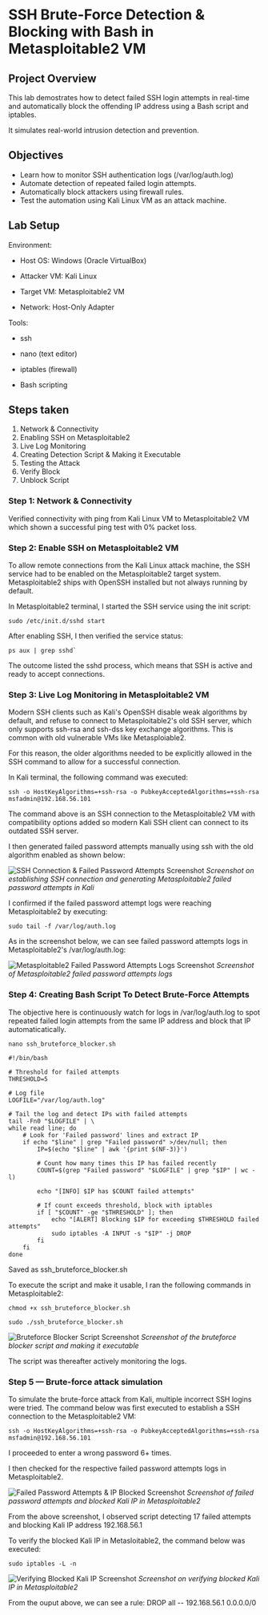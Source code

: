 # SSH Brute-Force Detection & Blocking with Bash in Metasploitable2 VM

## Project Overview

This lab demostrates how to detect failed SSH login attempts in real-time and automatically block the offending IP address using a Bash script and iptables.

It simulates real-world intrusion detection and prevention.

## Objectives

- Learn how to monitor SSH authentication logs (/var/log/auth.log)
- Automate detection of repeated failed login attempts.
- Automatically block attackers using firewall rules.
- Test the automation using Kali Linux VM as an attack machine.

## Lab Setup

Environment:

- Host OS: Windows (Oracle VirtualBox)

- Attacker VM: Kali Linux

- Target VM: Metasploitable2 VM

- Network: Host-Only Adapter

Tools:

- ssh

- nano (text editor)

- iptables (firewall)

- Bash scripting

## Steps taken

1. Network & Connectivity
2. Enabling SSH on Metasploitable2
3. Live Log Monitoring
4. Creating Detection Script & Making it Executable
5. Testing the Attack
6. Verify Block
7. Unblock Script

### Step 1: Network & Connectivity

Verified connectivity with ping from Kali Linux VM to Metasploitable2 VM which shown a successful ping test with 0% packet loss.

### Step 2: Enable SSH on Metasploitable2 VM

To allow remote connections from the Kali Linux attack machine, the SSH service had to be enabled on the Metasploitable2 target system. Metasploitable2 ships with OpenSSH installed but not always running by default.

In Metasploitable2 terminal, I started the SSH service using the init script:

```
sudo /etc/init.d/sshd start
```
After enabling SSH, I then verified the service status:

```
ps aux | grep sshd`
```

The outcome listed the sshd process, which means that SSH is active and ready to accept connections.

### Step 3: Live Log Monitoring in Metasploitable2 VM

Modern SSH clients such as Kali's OpenSSH disable weak algorithms by default, and refuse to connect to Metasploitable2's old SSH server, which only supports ssh-rsa and ssh-dss key exchange algorithms. This is common with old vulnerable VMs like Metasploiable2.

For this reason, the older algorithms needed to be explicitly allowed in the SSH command to allow for a successful connection.

In Kali terminal, the following command was executed:

```
ssh -o HostKeyAlgorithms=+ssh-rsa -o PubkeyAcceptedAlgorithms=+ssh-rsa msfadmin@192.168.56.101
```

The command above is an SSH connection to the Metasploitable2 VM with compatibility options added so modern Kali SSH client can connect to its outdated SSH server. 

I then generated failed password attempts manually using ssh with the old algorithm enabled as shown below:

![SSH Connection & Failed Password Attempts Screenshot](images/SSHConnectfailedPasswd.png)
*Screenshot on establishing SSH connection and generating Metasploitable2 failed password attempts in Kali*

I confirmed if the failed password attempt logs were reaching Metasploitable2 by executing:

```
sudo tail -f /var/log/auth.log
```

As in the screenshot below, we can see failed password attempts logs in Metasploitable2's /var/log/auth.log:

![Metasploitable2 Failed Password Attempts Logs Screenshot](images/failedAuthlogs.png)
*Screenshot of Metasploitable2 failed password attempts logs*

### Step 4: Creating Bash Script To Detect Brute-Force Attempts

The objective here is continuously watch for logs in /var/log/auth.log to spot repeated failed login attempts from the same IP address and block that IP automaticatically.

```
nano ssh_bruteforce_blocker.sh
```

```
#!/bin/bash

# Threshold for failed attempts
THRESHOLD=5

# Log file
LOGFILE="/var/log/auth.log"

# Tail the log and detect IPs with failed attempts
tail -Fn0 "$LOGFILE" | \
while read line; do
    # Look for 'Failed password' lines and extract IP
    if echo "$line" | grep "Failed password" >/dev/null; then
        IP=$(echo "$line" | awk '{print $(NF-3)}')
        
        # Count how many times this IP has failed recently
        COUNT=$(grep "Failed password" "$LOGFILE" | grep "$IP" | wc -l)
        
        echo "[INFO] $IP has $COUNT failed attempts"
        
        # If count exceeds threshold, block with iptables
        if [ "$COUNT" -ge "$THRESHOLD" ]; then
            echo "[ALERT] Blocking $IP for exceeding $THRESHOLD failed attempts"
            sudo iptables -A INPUT -s "$IP" -j DROP
        fi
    fi
done
```

Saved as ssh_bruteforce_blocker.sh

To execute the script and make it usable, I ran the following commands in Metasploitable2:

```
chmod +x ssh_bruteforce_blocker.sh
```

```
sudo ./ssh_bruteforce_blocker.sh
```

![Bruteforce Blocker Script Screenshot](images/script.png)
*Screenshot of the bruteforce blocker script and making it executable*

The script was thereafter actively monitoring the logs.

### Step 5 — Brute-force attack simulation

To simulate the brute-force attack from Kali, multiple incorrect SSH logins were tried. The command below was first executed to establish a SSH connection to the Metasploitable2 VM:

```
ssh -o HostKeyAlgorithms=+ssh-rsa -o PubkeyAcceptedAlgorithms=+ssh-rsa msfadmin@192.168.56.101
```

I proceeded to enter a wrong password 6+ times.

I then checked for the respective failed password attempts logs in Metasploitable2.

![Failed Password Attempts & IP Blocked Screenshot](images/failedPasswdIPBlocked.png)
*Screenshot of failed password attempts and blocked Kali IP in Metasploitable2*

From the above screenshot, I observed script detecting 17 failed attempts and blocking Kali IP address 192.168.56.1

To verify the blocked Kali IP in Metasloitable2, the command below was executed: 

```
sudo iptables -L -n
```

![Verifying Blocked Kali IP Screenshot](images/verifyBlockedKaliIP.png)
*Screenshot on verifying blocked Kali IP in Metasploitable2*

From the ouput above, we can see a rule: DROP       all  --  192.168.56.1        0.0.0.0/0 

